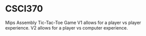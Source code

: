 # CSCI370
 Mips Assembly Tic-Tac-Toe Game
V1 allows for a player vs player experience.
V2 allows for a player vs computer experience.
